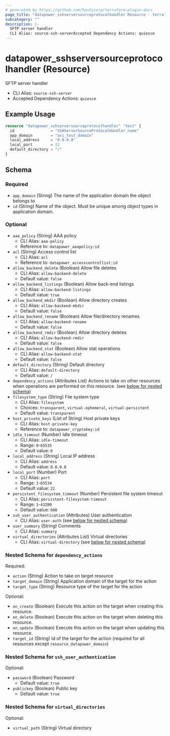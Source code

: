 ```yaml
---
# generated by https://github.com/hashicorp/terraform-plugin-docs
page_title: "datapower_sshserversourceprotocolhandler Resource - terraform-provider-datapower"
subcategory: ""
description: |-
  SFTP server handler
  CLI Alias: source-ssh-serverAccepted Dependency Actions: quiesce
---
```


# datapower_sshserversourceprotocolhandler (Resource)

SFTP server handler
  - CLI Alias: `source-ssh-server`
  - Accepted Dependency Actions: `quiesce`

## Example Usage

```terraform
resource "datapower_sshserversourceprotocolhandler" "test" {
  id                = "SSHServerSourceProtocolHandler_name"
  app_domain        = "acc_test_domain"
  local_address     = "0.0.0.0"
  local_port        = 22
  default_directory = "/"
}
```

<!-- schema generated by tfplugindocs -->
## Schema

### Required

- `app_domain` (String) The name of the application domain the object belongs to
- `id` (String) Name of the object. Must be unique among object types in application domain.

### Optional

- `aaa_policy` (String) AAA policy
  - CLI Alias: `aaa-policy`
  - Reference to: `datapower_aaapolicy:id`
- `acl` (String) Access control list
  - CLI Alias: `acl`
  - Reference to: `datapower_accesscontrollist:id`
- `allow_backend_delete` (Boolean) Allow file deletes
  - CLI Alias: `allow-backend-delete`
  - Default value: `false`
- `allow_backend_listings` (Boolean) Allow back-end listings
  - CLI Alias: `allow-backend-listings`
  - Default value: `true`
- `allow_backend_mkdir` (Boolean) Allow directory creates
  - CLI Alias: `allow-backend-mkdir`
  - Default value: `false`
- `allow_backend_rename` (Boolean) Allow file/directory renames
  - CLI Alias: `allow-backend-rename`
  - Default value: `false`
- `allow_backend_rmdir` (Boolean) Allow directory deletes
  - CLI Alias: `allow-backend-rmdir`
  - Default value: `false`
- `allow_backend_stat` (Boolean) Allow stat operations
  - CLI Alias: `allow-backend-stat`
  - Default value: `false`
- `default_directory` (String) Default directory
  - CLI Alias: `default-directory`
  - Default value: `/`
- `dependency_actions` (Attributes List) Actions to take on other resources when operations are performed on this resource. (see [below for nested schema](#nestedatt--dependency_actions))
- `filesystem_type` (String) File system type
  - CLI Alias: `filesystem`
  - Choices: `transparent`, `virtual-ephemeral`, `virtual-persistent`
  - Default value: `transparent`
- `host_private_keys` (List of String) Host private keys
  - CLI Alias: `host-private-key`
  - Reference to: `datapower_cryptokey:id`
- `idle_timeout` (Number) Idle timeout
  - CLI Alias: `idle-timeout`
  - Range: `0`-`65535`
  - Default value: `0`
- `local_address` (String) Local IP address
  - CLI Alias: `address`
  - Default value: `0.0.0.0`
- `local_port` (Number) Port
  - CLI Alias: `port`
  - Range: `1`-`65534`
  - Default value: `22`
- `persistent_filesystem_timeout` (Number) Persistent file system timeout
  - CLI Alias: `persistent-filesystem-timeout`
  - Range: `1`-`43200`
  - Default value: `600`
- `ssh_user_authentication` (Attributes) User authentication
  - CLI Alias: `user-auth` (see [below for nested schema](#nestedatt--ssh_user_authentication))
- `user_summary` (String) Comments
  - CLI Alias: `summary`
- `virtual_directories` (Attributes List) Virtual directories
  - CLI Alias: `virtual-directory` (see [below for nested schema](#nestedatt--virtual_directories))

<a id="nestedatt--dependency_actions"></a>
### Nested Schema for `dependency_actions`

Required:

- `action` (String) Action to take on target resource
- `target_domain` (String) Application domain of the target for the action
- `target_type` (String) Resource type of the target for the action

Optional:

- `on_create` (Boolean) Execute this action on the target when creating this resource.
- `on_delete` (Boolean) Execute this action on the target when deleting this resource.
- `on_update` (Boolean) Execute this action on the target when updating this resource.
- `target_id` (String) Id of the target for the action (required for all resources except `resource_datapower_domain`)


<a id="nestedatt--ssh_user_authentication"></a>
### Nested Schema for `ssh_user_authentication`

Optional:

- `password` (Boolean) Password
  - Default value: `true`
- `publickey` (Boolean) Public key
  - Default value: `true`


<a id="nestedatt--virtual_directories"></a>
### Nested Schema for `virtual_directories`

Optional:

- `virtual_path` (String) Virtual directory
